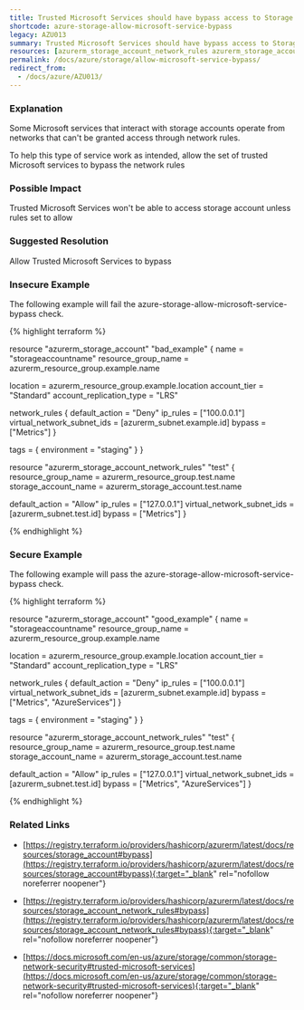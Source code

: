 ```yaml
---
title: Trusted Microsoft Services should have bypass access to Storage accounts
shortcode: azure-storage-allow-microsoft-service-bypass
legacy: AZU013
summary: Trusted Microsoft Services should have bypass access to Storage accounts 
resources: [azurerm_storage_account_network_rules azurerm_storage_account] 
permalink: /docs/azure/storage/allow-microsoft-service-bypass/
redirect_from: 
  - /docs/azure/AZU013/
---
```


### Explanation


Some Microsoft services that interact with storage accounts operate from networks that can't be granted access through network rules. 

To help this type of service work as intended, allow the set of trusted Microsoft services to bypass the network rules


### Possible Impact
Trusted Microsoft Services won't be able to access storage account unless rules set to allow

### Suggested Resolution
Allow Trusted Microsoft Services to bypass


### Insecure Example

The following example will fail the azure-storage-allow-microsoft-service-bypass check.

{% highlight terraform %}

resource "azurerm_storage_account" "bad_example" {
  name                = "storageaccountname"
  resource_group_name = azurerm_resource_group.example.name

  location                 = azurerm_resource_group.example.location
  account_tier             = "Standard"
  account_replication_type = "LRS"

  network_rules {
    default_action             = "Deny"
    ip_rules                   = ["100.0.0.1"]
    virtual_network_subnet_ids = [azurerm_subnet.example.id]
	bypass                     = ["Metrics"]
  }

  tags = {
    environment = "staging"
  }
}

resource "azurerm_storage_account_network_rules" "test" {
  resource_group_name  = azurerm_resource_group.test.name
  storage_account_name = azurerm_storage_account.test.name

  default_action             = "Allow"
  ip_rules                   = ["127.0.0.1"]
  virtual_network_subnet_ids = [azurerm_subnet.test.id]
  bypass                     = ["Metrics"]
}

{% endhighlight %}



### Secure Example

The following example will pass the azure-storage-allow-microsoft-service-bypass check.

{% highlight terraform %}

resource "azurerm_storage_account" "good_example" {
  name                = "storageaccountname"
  resource_group_name = azurerm_resource_group.example.name

  location                 = azurerm_resource_group.example.location
  account_tier             = "Standard"
  account_replication_type = "LRS"

  network_rules {
    default_action             = "Deny"
    ip_rules                   = ["100.0.0.1"]
    virtual_network_subnet_ids = [azurerm_subnet.example.id]
    bypass                     = ["Metrics", "AzureServices"]
  }

  tags = {
    environment = "staging"
  }
}

resource "azurerm_storage_account_network_rules" "test" {
  resource_group_name  = azurerm_resource_group.test.name
  storage_account_name = azurerm_storage_account.test.name

  default_action             = "Allow"
  ip_rules                   = ["127.0.0.1"]
  virtual_network_subnet_ids = [azurerm_subnet.test.id]
  bypass                     = ["Metrics", "AzureServices"]
}

{% endhighlight %}



### Related Links


- [https://registry.terraform.io/providers/hashicorp/azurerm/latest/docs/resources/storage_account#bypass](https://registry.terraform.io/providers/hashicorp/azurerm/latest/docs/resources/storage_account#bypass){:target="_blank" rel="nofollow noreferrer noopener"}

- [https://registry.terraform.io/providers/hashicorp/azurerm/latest/docs/resources/storage_account_network_rules#bypass](https://registry.terraform.io/providers/hashicorp/azurerm/latest/docs/resources/storage_account_network_rules#bypass){:target="_blank" rel="nofollow noreferrer noopener"}

- [https://docs.microsoft.com/en-us/azure/storage/common/storage-network-security#trusted-microsoft-services](https://docs.microsoft.com/en-us/azure/storage/common/storage-network-security#trusted-microsoft-services){:target="_blank" rel="nofollow noreferrer noopener"}


